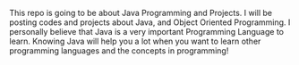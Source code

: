 This repo is going to be about Java Programming and Projects. I will be posting codes and projects about Java, and Object Oriented Programming. I personally believe that Java is a very important Programming Language to learn. Knowing Java will help you a lot when you want to learn other programming languages and the concepts in programming! 